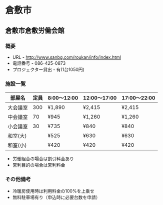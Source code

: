 # 倉敷市

## 倉敷市倉敷労働会館

### 概要
* URL - http://www.sanbg.com/roukan/info/index.html  
* 電話番号 - 086-425-0873  
* プロジェクター貸出 - 有(1台1050円)

### 施設一覧
 部屋名 | 定員 | 8:00～12:00 | 12:00～17:00 | 17:00～22:00
--------|------|-------------|--------------|--------------
 大会議室 | 300 | ¥1,890 | ¥2,415 | ¥2,415
 中会議室 | 70 | ¥945 | ¥1,260 | ¥1,260
 小会議室 | 30 | ¥735 | ¥840 | ¥840
 和室(大) | | ¥525 | ¥630 | ¥630
 和室(小) | | ¥420 | ¥420 | ¥420

* 労働組合の場合は割引料金あり
* 営利目的の場合は営利料金

### その他備考
* 冷暖房使用時は利用料金の100%を上乗せ
* 無料駐車場有り（申込時に必要台数を申請）

